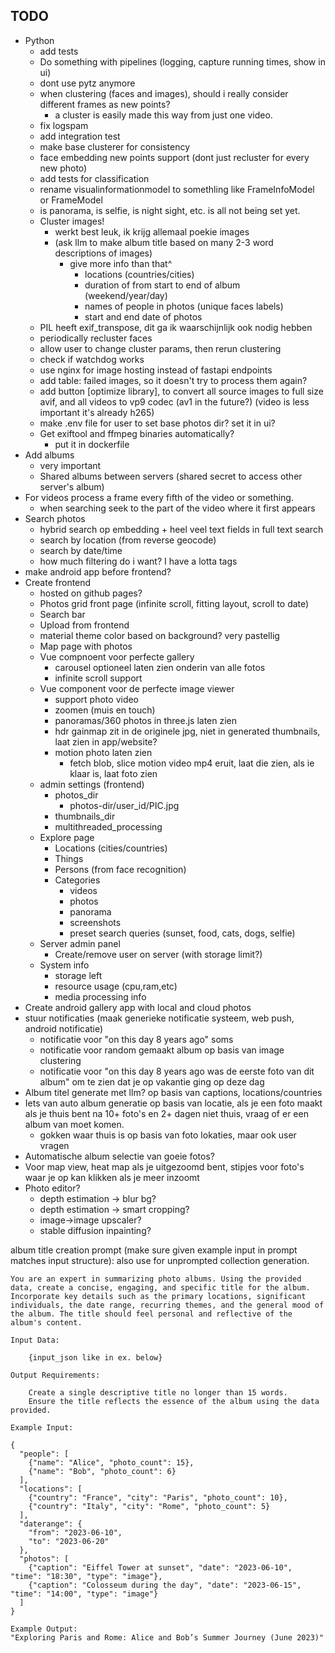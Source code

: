 ## TODO

* Python
    * add tests
    * Do something with pipelines (logging, capture running times, show in ui)
    * dont use pytz anymore
    * when clustering (faces and images), should i really consider different frames as new points?
        * a cluster is easily made this way from just one video.
    * fix logspam
    * add integration test
    * make base clusterer for consistency
    * face embedding new points support (dont just recluster for every new photo)
    * add tests for classification
    * rename visualinformationmodel to somethling like FrameInfoModel or FrameModel
    * is panorama, is selfie, is night sight, etc. is all not being set yet.
    * Cluster images!
        * werkt best leuk, ik krijg allemaal poekie images
        * (ask llm to make album title based on many 2-3 word descriptions of images)
            * give more info than that^
                * locations (countries/cities)
                * duration of from start to end of album (weekend/year/day)
                * names of people in photos (unique faces labels)
                * start and end date of photos
    * PIL heeft exif_transpose, dit ga ik waarschijnlijk ook nodig hebben
    * periodically recluster faces
    * allow user to change cluster params, then rerun clustering
    * check if watchdog works
    * use nginx for image hosting instead of fastapi endpoints
    * add table: failed images, so it doesn't try to process them again?
    * add button [optimize library], to convert all source images to full size avif, and all videos to vp9 codec (av1 in
      the future?) (video is less important it's already h265)
    * make .env file for user to set base photos dir? set it in ui?
    * Get exiftool and ffmpeg binaries automatically?
        * put it in dockerfile
* Add albums
    * very important
    * Shared albums between servers (shared secret to access other server's album)
* For videos process a frame every fifth of the video or something.
    * when searching seek to the part of the video where it first appears
* Search photos
    * hybrid search op embedding + heel veel text fields in full text search
    * search by location (from reverse geocode)
    * search by date/time
    * how much filtering do i want? I have a lotta tags
* make android app before frontend?
* Create frontend
    * hosted on github pages?
    * Photos grid front page (infinite scroll, fitting layout, scroll to date)
    * Search bar
    * Upload from frontend
    * material theme color based on background? very pastellig
    * Map page with photos
    * Vue compnoent voor perfecte gallery
        * carousel optioneel laten zien onderin van alle fotos
        * infinite scroll support
    * Vue component voor de perfecte image viewer
        * support photo video
        * zoomen (muis en touch)
        * panoramas/360 photos in three.js laten zien
        * hdr gainmap zit in de originele jpg, niet in generated thumbnails, laat zien in app/website?
        * motion photo laten zien
            * fetch blob, slice motion video mp4 eruit, laat die zien, als ie klaar is, laat foto zien
    * admin settings (frontend)
        * photos_dir
            * photos-dir/user_id/PIC.jpg
        * thumbnails_dir
        * multithreaded_processing
    * Explore page
        * Locations (cities/countries)
        * Things
        * Persons (from face recognition)
        * Categories
            * videos
            * photos
            * panorama
            * screenshots
            * preset search queries (sunset, food, cats, dogs, selfie)
    * Server admin panel
        * Create/remove user on server (with storage limit?)
    * System info
        * storage left
        * resource usage (cpu,ram,etc)
        * media processing info
* Create android gallery app with local and cloud photos
* stuur notificaties (maak generieke notificatie systeem, web push, android notificatie)
    * notificatie voor "on this day 8 years ago" soms
    * notificatie voor random gemaakt album op basis van image clustering
    * notificatie voor "on this day 8 years ago was de eerste foto van dit album" om te zien dat je op vakantie ging op
      deze dag
* Album titel generate met llm? op basis van captions, locations/countries
* Iets van auto album generatie op basis van locatie, als je een foto maakt als je thuis bent na 10+ foto's en 2+ dagen
  niet thuis, vraag of er een album van moet komen.
    * gokken waar thuis is op basis van foto lokaties, maar ook user vragen
* Automatische album selectie van goeie fotos?
* Voor map view, heat map als je uitgezoomd bent, stipjes voor foto's waar je op kan klikken als je meer inzoomt
* Photo editor?
    * depth estimation -> blur bg?
    * depth estimation -> smart cropping?
    * image->image upscaler?
    * stable diffusion inpainting?

album title creation prompt (make sure given example input in prompt matches input structure):
also use for unprompted collection generation.

```
You are an expert in summarizing photo albums. Using the provided data, create a concise, engaging, and specific title for the album. Incorporate key details such as the primary locations, significant individuals, the date range, recurring themes, and the general mood of the album. The title should feel personal and reflective of the album's content.

Input Data:

    {input_json like in ex. below}

Output Requirements:

    Create a single descriptive title no longer than 15 words.
    Ensure the title reflects the essence of the album using the data provided.

Example Input:

{
  "people": [
    {"name": "Alice", "photo_count": 15},
    {"name": "Bob", "photo_count": 6}
  ],
  "locations": [
    {"country": "France", "city": "Paris", "photo_count": 10},
    {"country": "Italy", "city": "Rome", "photo_count": 5}
  ],
  "daterange": {
    "from": "2023-06-10",
    "to": "2023-06-20"
  },
  "photos": [
    {"caption": "Eiffel Tower at sunset", "date": "2023-06-10", "time": "18:30", "type": "image"},
    {"caption": "Colosseum during the day", "date": "2023-06-15", "time": "14:00", "type": "image"}
  ]
}

Example Output:
"Exploring Paris and Rome: Alice and Bob’s Summer Journey (June 2023)"

```